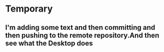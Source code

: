 # Temporary

## I'm adding some text and then committing and then pushing to the remote repository.And then see what the Desktop does